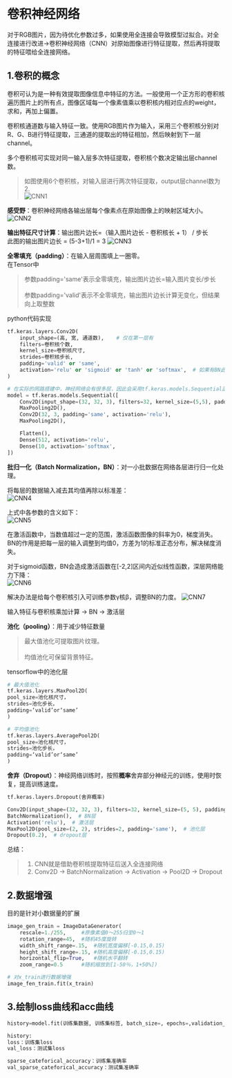 # 卷积神经网络
对于RGB图片，因为待优化参数过多，如果使用全连接会导致模型过拟合。对全连接进行改进->卷积神经网络（CNN）对原始图像进行特征提取，然后再将提取的特征喂给全连接网络。

## 1.卷积的概念
卷积可认为是一种有效提取图像信息中特征的方法。一般使用一个正方形的卷积核遍历图片上的所有点，图像区域每一个像素值乘以卷积核内相对应点的weight，求和，再加上偏置。

卷积核通道数与输入特征一致。使用RGB图片作为输入，采用三个卷积核分别对R、G、B进行特征提取，三通道的提取出的特征相加，然后映射到下一层channel。

多个卷积核可实现对同一输入层多次特征提取，卷积核个数决定输出层channel数。
> 如图使用6个卷积核，对输入层进行两次特征提取，output层channel数为2.<br>
> ![CNN1](https://github.com/yiyading/NLP-and-ML/blob/master/AI_PRACTICE/%E5%8D%B7%E7%A7%AF%E7%A5%9E%E7%BB%8F%E7%BD%91%E7%BB%9C/img/CNN1.png)

**感受野**：卷积神经网络各输出层每个像素点在原始图像上的映射区域大小。
![CNN2](https://github.com/yiyading/NLP-and-ML/blob/master/AI_PRACTICE/%E5%8D%B7%E7%A7%AF%E7%A5%9E%E7%BB%8F%E7%BD%91%E7%BB%9C/img/CNN2.png)

**输出特征尺寸计算**：输出图片边长=（输入图片边长 - 卷积核长 + 1） / 步长<br>
此图的输出图片边长 = (5-3+1)/1 = 3
![CNN3](https://github.com/yiyading/NLP-and-ML/blob/master/AI_PRACTICE/%E5%8D%B7%E7%A7%AF%E7%A5%9E%E7%BB%8F%E7%BD%91%E7%BB%9C/img/CNN3.png)

**全零填充（padding）**：在输入层周围填上一圈零。<br>
在Tensor中
> 参数padding='same'表示全零填充，输出图片边长=输入图片变长/步长<br>
> <br>
> 参数padding='valid'表示不全零填充，输出图片边长计算无变化，但结果向上取整数

python代码实现
```py
tf.keras.layers.Conv2D(
	input_shape=(高, 宽, 通道数),	# 仅在第一层有
	filters=卷积核个数,
	kernel_size=卷积核尺寸,
	strides=卷积核步长,
	padding='valid' or 'same',
	activation='relu' or 'sigmoid' or 'tanh' or 'softmax',	# 如果有BN此层不写
)

# 在实际的网路搭建中，神经网络会有很多层，因此会采用tf.keras.models.Sequential函数进行搭建
model = tf.keras.models.Sequential([
	Conv2D(input_shape=(32, 32, 3), filters=32, kernel_size=(5,5), padding='same', activation='relu'),
	MaxPooling2D(),
	Conv2D(32, 3, padding='same', activation='relu'),	
	MaxPooling2D(),

	Flatten(),
	Dense(512, activation='relu',
	Dense(10, activation='softmax',
])
```

**批归一化（Batch Normalization，BN）**：对一小批数据在网络各层进行归一化处理。<br>

将每层的数据输入减去其均值再除以标准差：<br>
![CNN4](https://github.com/yiyading/NLP-and-ML/blob/master/AI_PRACTICE/%E5%8D%B7%E7%A7%AF%E7%A5%9E%E7%BB%8F%E7%BD%91%E7%BB%9C/img/CNN4.png)

上式中各参数的含义如下：<br>
![CNN5](https://github.com/yiyading/NLP-and-ML/blob/master/AI_PRACTICE/%E5%8D%B7%E7%A7%AF%E7%A5%9E%E7%BB%8F%E7%BD%91%E7%BB%9C/img/CNN5.png)

在激活函数中，当数值超过一定的范围，激活函数图像的斜率为0，梯度消失。BN的作用是把每一层的输入调整到均值0，方差为1的标准正态分布，解决梯度消失。

对于sigmoid函数，BN会造成激活函数在[-2,2]区间内近似线性函数，深层网络能力下降：<br>
![CNN6](https://github.com/yiyading/NLP-and-ML/blob/master/AI_PRACTICE/%E5%8D%B7%E7%A7%AF%E7%A5%9E%E7%BB%8F%E7%BD%91%E7%BB%9C/img/CNN6.png)

解决办法是给每个卷积核引入可训练参数γ核β，调整BN的力度。
![CNN7](https://github.com/yiyading/NLP-and-ML/blob/master/AI_PRACTICE/%E5%8D%B7%E7%A7%AF%E7%A5%9E%E7%BB%8F%E7%BD%91%E7%BB%9C/img/CNN7.png)

输入特征与卷积核乘加计算 -> BN -> 激活层

**池化（pooling）**：用于减少特征数量
> 最大值池化可提取图片纹理。<br>
> <br>
> 均值池化可保留背景特征。<br>

tensorflow中的池化层
```py
# 最大值池化
tf.keras.layers.MaxPool2D(
pool_size=池化核尺寸，
strides=池化步长，
padding=‘valid’or‘same’
)

# 平均值池化
tf.keras.layers.AveragePool2D(
pool_size=池化核尺寸，
strides=池化步长，
padding=‘valid’or‘same’
)
```

**舍弃（Dropout）**：神经网络训练时，按照**概率**舍弃部分神经元的训练，使用时恢复，提高训练速度。

```py
tf.keras.layers.Dropout(舍弃概率)

Conv2D(input_shape=(32, 32, 3), filters=32, kernel_size=(5, 5), padding='same'),  # 卷积层
BatchNormalization(),  # BN层
Activation('relu'),  # 激活层
MaxPool2D(pool_size=(2, 2), strides=2, padding='same'),  # 池化层
Dropout(0.2),  # dropout层
```

总结：
> 1. CNN就是借助卷积核提取特征后送入全连接网络
> 2. Conv2D -> BatchNormalization -> Activation -> Pool2D -> Dropout

## 2.数据增强
目的是针对小数据量的扩展
```py
image_gen_train = ImageDataGenerator(
	rescale=1./255, 	#原像素值0～255归至0～1
	rotation_range=45, 	#随机45度旋转
	width_shift_range=.15, 	#随机宽度偏移[-0.15,0.15)
	height_shift_range=.15, #随机高度偏移[-0.15,0.15)
	horizontal_flip=True, 	#随机水平翻转
	zoom_range=0.5 		#随机缩放到[1-50％，1+50%])

# 对x_train进行数据增强
image_fen_train.fit(x_train)
```

## 3.绘制loss曲线和acc曲线
```py
history=model.fit(训练集数据, 训练集标签, batch_size=, epochs=,validation_split=用作测试数据的比例,validation_data=测试集,shuffle=True, validation_freq=测试频率)

history:
loss：训练集loss
val_loss：测试集loss

sparse_cateforical_accuracy：训练集准确率
val_sparse_cateforical_accuracy：测试集准确率
```
